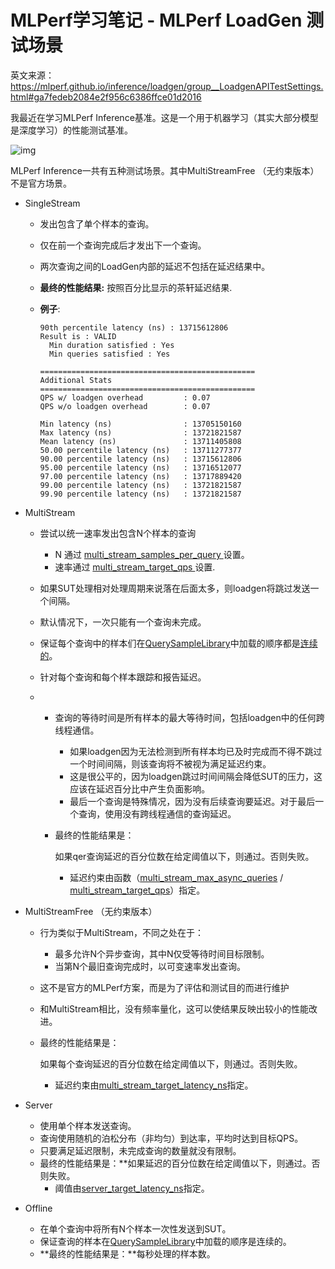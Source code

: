 # MLPerf学习笔记 - MLPerf LoadGen 测试场景

英文来源：https://mlperf.github.io/inference/loadgen/group__LoadgenAPITestSettings.html#ga7fedeb2084e2f956c6386ffce01d2016

我最近在学习MLPerf Inference基准。这是一个用于机器学习（其实大部分模型是深度学习）的性能测试基准。

![img](media%2Fusers%2Fuser_243392%2Fproject_397182%2Fimages%2Fx4.png)

MLPerf Inference一共有五种测试场景。其中MultiStreamFree （无约束版本）不是官方场景。

- SingleStream

  - 发出包含了单个样本的查询。

  - 仅在前一个查询完成后才发出下一个查询。

  - 两次查询之间的LoadGen内部的延迟不包括在延迟结果中。

  - **最终的性能结果:** 按照百分比显示的茶轩延迟结果.

  - **例子**:

    ```
    90th percentile latency (ns) : 13715612806
    Result is : VALID
      Min duration satisfied : Yes
      Min queries satisfied : Yes
    
    ================================================
    Additional Stats
    ================================================
    QPS w/ loadgen overhead         : 0.07
    QPS w/o loadgen overhead        : 0.07
    
    Min latency (ns)                : 13705150160
    Max latency (ns)                : 13721821587
    Mean latency (ns)               : 13711405808
    50.00 percentile latency (ns)   : 13711277377
    90.00 percentile latency (ns)   : 13715612806
    95.00 percentile latency (ns)   : 13716512077
    97.00 percentile latency (ns)   : 13717889420
    99.00 percentile latency (ns)   : 13721821587
    99.90 percentile latency (ns)   : 13721821587
    ```

    

- MultiStream

  - 尝试以统一速率发出包含N个样本的查询

    - N 通过 [multi_stream_samples_per_query ](https://mlperf.github.io/inference/loadgen/structmlperf_1_1TestSettings.html#aa6f21cb8169bc0eb80214cfd9ac46663) 设置。
    - 速率通过 [multi_stream_target_qps ](https://mlperf.github.io/inference/loadgen/structmlperf_1_1TestSettings.html#acb0c321e3442ee6bd241cf24f5088205) 设置.

  - 如果SUT处理相对处理周期来说落在后面太多，则loadgen将跳过发送一个间隔。

  - 默认情况下，一次只能有一个查询未完成。

  - 保证每个查询中的样本们在[QuerySampleLibrary](https://mlperf.github.io/inference/loadgen/classmlperf_1_1QuerySampleLibrary.html)中加载的顺序都是[连续的](https://mlperf.github.io/inference/loadgen/classmlperf_1_1QuerySampleLibrary.html)。

  - 针对每个查询和每个样本跟踪和报告延迟。

  - - 查询的等待时间是所有样本的最大等待时间，包括loadgen中的任何跨线程通信。

      - 如果loadgen因为无法检测到所有样本均已及时完成而不得不跳过一个时间间隔，则该查询将不被视为满足延迟约束。
      - 这是很公平的，因为loadgen跳过时间间隔会降低SUT的压力，这应该在延迟百分比中产生负面影响。
      - 最后一个查询是特殊情况，因为没有后续查询要延迟。对于最后一个查询，使用没有跨线程通信的查询延迟。

    - 最终的性能结果是：

      如果qer查询延迟的百分位数在给定阈值以下，则通过。否则失败。

      - 延迟约束由函数（[multi_stream_max_async_queries](https://mlperf.github.io/inference/loadgen/structmlperf_1_1TestSettings.html#adbdd98db3a881d3720623bfb03bd5bfa) / [multi_stream_target_qps](https://mlperf.github.io/inference/loadgen/structmlperf_1_1TestSettings.html#acb0c321e3442ee6bd241cf24f5088205)）指定。

- MultiStreamFree （无约束版本）

  - 行为类似于MultiStream，不同之处在于：

    - 最多允许N个异步查询，其中N仅受等待时间目标限制。
    - 当第N个最旧查询完成时，以可变速率发出查询。

  - 这不是官方的MLPerf方案，而是为了评估和测试目的而进行维护

  - 和MultiStream相比，没有频率量化，这可以使结果反映出较小的性能改进。

  - 最终的性能结果是：

    如果每个查询延迟的百分位数在给定阈值以下，则通过。否则失败。

    - 延迟约束由[multi_stream_target_latency_ns](https://mlperf.github.io/inference/loadgen/structmlperf_1_1TestSettings.html#a14cc63f023c5af26eb75c10fb82b4e47)指定。

- Server

  - 使用单个样本发送查询。
  - 查询使用随机的泊松分布（非均匀）到达率，平均时达到目标QPS。
  - 只要满足延迟限制，未完成查询的数量就没有限制。
  - 最终的性能结果是：**如果延迟的百分位数在给定阈值以下，则通过。否则失败。
    - 阈值由[server_target_latency_ns](https://mlperf.github.io/inference/loadgen/structmlperf_1_1TestSettings.html#abed28cce618cb926ca94971b4a9c0171)指定。

- Offline

  - 在单个查询中将所有N个样本一次性发送到SUT。
  - 保证查询的样本在[QuerySampleLibrary](https://mlperf.github.io/inference/loadgen/classmlperf_1_1QuerySampleLibrary.html)中加载的顺序是连续的。
  - **最终的性能结果是：**每秒处理的样本数。

